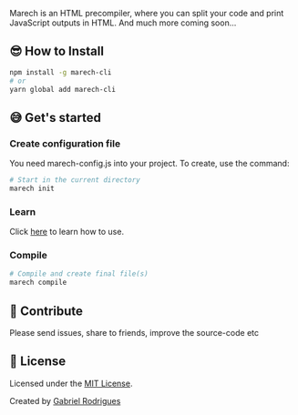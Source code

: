 Marech is an HTML precompiler, where you can split your code and print JavaScript outputs in HTML. And much more coming soon...


## 😎 How to Install
  ```sh
  npm install -g marech-cli
  # or
  yarn global add marech-cli
  ```


## 😅 Get's started
### Create configuration file
  You need marech-config.js into your project. To create, use the command:
  ```sh
  # Start in the current directory
  marech init
  ```

### Learn
  Click [here](https://github.com/antunesrodrigues/marech-cli/blob/master/docs/guide/README.md) to learn how to use.

### Compile
  ```sh
  # Compile and create final file(s)
  marech compile
  ```

## 🤝 Contribute
Please send issues, share to friends, improve the source-code etc

## 📝 License
Licensed under the [MIT License](LICENSE.txt).

Created by [Gabriel Rodrigues](https://github.com/antunesrodrigues)